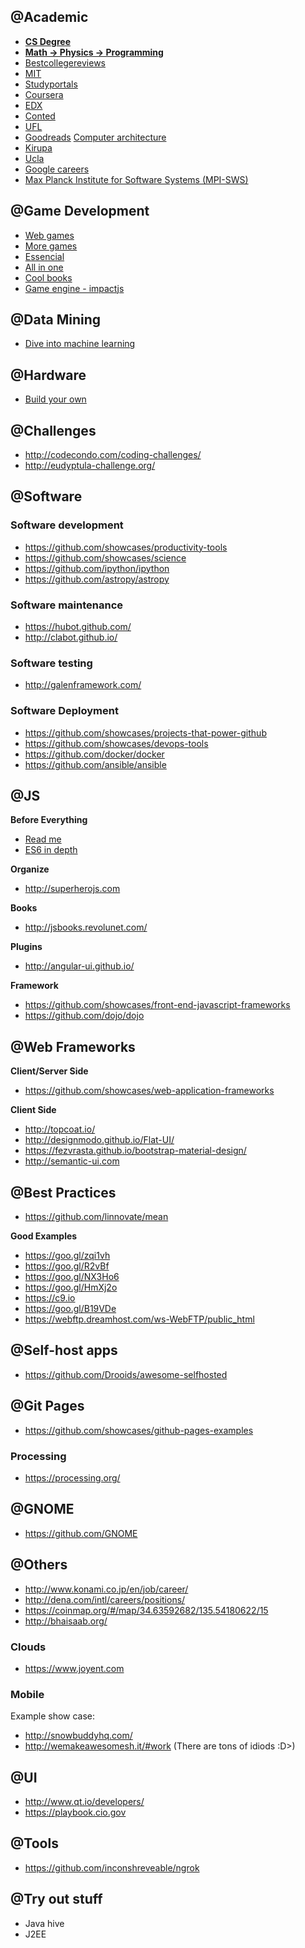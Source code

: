## @Academic
* <a href='http://thecodeship.com/general/quality-computer-science-education-free-yes-please/'>**CS Degree**</a>
* <a href='http://stackoverflow.com/questions/107059/how-much-mathematics-and-physics-should-a-programmer-know'>**Math -> Physics -> Programming**</a>
* <a href='http://www.bestcollegereviews.org/top/online-computer-science-programs/bestcollegereviews'>Bestcollegereviews</a>
* <a href='http://ocw.mit.edu/courses/'>MIT</a>
* <a href='http://www.studyportals.eu/'>Studyportals</a>
* <a href='https://www.coursera.org/'>Coursera</a>
* <a href='https://www.edx.org/'>EDX</a>
* <a href='https://www.conted.ox.ac.uk/courses/results.php?Category=100'>Conted</a>
* <a href='http://www.distance.ufl.edu/bachelors'>UFL</a>
* <a href='http://www.goodreads.com/author/show/14011243.Code_Well_Academy'>Goodreads</a>
<a href='https://books.google.no/books?id=C3_WIQOYE2EC&pg=PR10&lpg=PR10&dq=linus+about+computer+architecture&source=bl&ots=G8PkYEb1AT&sig=pqWqTDnTL5-* Rzhb40KX1C1eZP6Y&hl=en&sa=X&redir_esc=y#v=onepage&q=linus%20about%20computer%20architecture&f=false'>Computer architecture</a>
* <a href='http://www.kirupa.com/'>Kirupa</a>
* <a href='http://www.cs.ucla.edu/'>Ucla</a>
* <a href='http://www.google.is/about/careers/students/guide-to-technical-development.html'>Google careers</a>
* <a href='http://www.mpi-sws.org/index.php'>Max Planck Institute for Software Systems (MPI-SWS)</a>

## @Game Development
* <a href='https://github.com/showcases/web-games'>Web games</a>
* <a href='https://github.com/leereilly/games'>More games</a>
* <a href='http://www.essentialmath.com/'>Essencial</a>
* <a href='http://mrelusive.com/books/books.html'>All in one </a>
* <a href='http://gamedev.stackexchange.com/questions/1265/must-read-game-development-books'>Cool books</a>
* <a href='http://impactjs.com/'>Game engine - impactjs</a>

## @Data Mining
* <a href='https://github.com/hangtwenty/dive-into-machine-learning?utm_campaign=explore-email&utm_medium=email&utm_source=newsletter&utm_term=daily'>Dive into machine learning</a>

## @Hardware
* <a href='http://labs.arduino.org/WELCOME'>Build your own</a>

## @Challenges
* http://codecondo.com/coding-challenges/
* http://eudyptula-challenge.org/

## @Software
### Software development
* https://github.com/showcases/productivity-tools
* https://github.com/showcases/science
* https://github.com/ipython/ipython
* https://github.com/astropy/astropy

### Software maintenance
* https://hubot.github.com/
* http://clabot.github.io/

### Software testing
* http://galenframework.com/

### Software Deployment
* https://github.com/showcases/projects-that-power-github
* https://github.com/showcases/devops-tools
* https://github.com/docker/docker
* https://github.com/ansible/ansible

## @JS
**Before Everything**
* <a href='https://www.google.no/url?sa=t&rct=j&q=&esrc=s&source=web&cd=1&cad=rja&uact=8&ved=0CB0QFjAAahUKEwiOwbe34sbHAhXHBiwKHaq7AEE&url=http%3A%2F%2Fbitworking.org%2Fnews%2F2014%2F05%2Fzero_framework_manifesto&ei=rbPdVc62LceNsAGq94KIBA&usg=AFQjCNGNKo3yiH4qOpZKJekxKrCrNHIT3A&sig2=fy44kCLdCN8NGMjGFjDP1g'>Read me</a><br>
* <a href='https://ponyfoo.com/articles/tagged/es6-in-depth'>ES6 in depth</a>

**Organize**
* http://superherojs.com

**Books**
* http://jsbooks.revolunet.com/

**Plugins**<br>
* http://angular-ui.github.io/

**Framework**
* https://github.com/showcases/front-end-javascript-frameworks
* https://github.com/dojo/dojo

## @Web Frameworks
**Client/Server Side**
* https://github.com/showcases/web-application-frameworks

**Client Side**
* http://topcoat.io/
* http://designmodo.github.io/Flat-UI/
* https://fezvrasta.github.io/bootstrap-material-design/
* http://semantic-ui.com

## @Best Practices
* https://github.com/linnovate/mean

**Good Examples** <br>
* https://goo.gl/zqi1vh
* https://goo.gl/R2vBf
* https://goo.gl/NX3Ho6
* https://goo.gl/HmXj2o
* https://c9.io
* https://goo.gl/B19VDe
* https://webftp.dreamhost.com/ws-WebFTP/public_html

## @Self-host apps
* https://github.com/Drooids/awesome-selfhosted

## @Git Pages
* https://github.com/showcases/github-pages-examples

### Processing
* https://processing.org/

## @GNOME
* https://github.com/GNOME

## @Others
* http://www.konami.co.jp/en/job/career/ <br>
* http://dena.com/intl/careers/positions/ <br>
* https://coinmap.org/#/map/34.63592682/135.54180622/15 <br>
* http://bhaisaab.org/

### Clouds
* https://www.joyent.com

### Mobile
Example show case:
* http://snowbuddyhq.com/ <br>
* http://wemakeawesomesh.it/#work (There are tons of idiods :D>)

## @UI
* http://www.qt.io/developers/ <br>
* https://playbook.cio.gov

## @Tools
* https://github.com/inconshreveable/ngrok

## @Try out stuff
* Java hive
* J2EE

